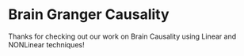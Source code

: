 # Brain Granger Causality
Thanks for checking out our work on Brain Causality using Linear and NONLinear techniques!
